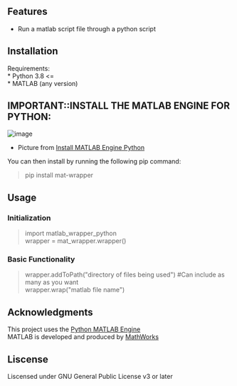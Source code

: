 ## Features  

* Run a matlab script file through a python script  

## Installation  
Requirements:  
	* Python 3.8 <=  
	* MATLAB (any version)  
## IMPORTANT::INSTALL THE MATLAB ENGINE FOR PYTHON: 

![image](https://user-images.githubusercontent.com/55168674/127377377-e65c80d9-249c-4405-b11d-db5ec97b1ea1.png)  
* Picture from [Install MATLAB Engine Python](https://www.mathworks.com/help/matlab/matlab_external/install-the-matlab-engine-for-python.html#responsive_offcanvas)  

You can then install by running the following pip command:  
> pip install mat-wrapper  

## Usage  

### Initialization  
> import matlab_wrapper_python  
> wrapper = mat_wrapper.wrapper()

### Basic Functionality  
> wrapper.addToPath("directory of files being used") #Can include as many as you want  
> wrapper.wrap("matlab file name")  

## Acknowledgments

This project uses the [Python MATLAB Engine](https://www.mathworks.com/help/matlab/matlab-engine-for-python.html)  
MATLAB is developed and produced by [MathWorks](https://www.mathworks.com/)  

## Liscense  

Liscensed under GNU General Public License v3 or later  
